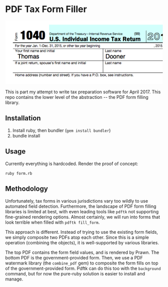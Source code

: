 PDF Tax Form Filler
==================

![Example Tax Form Image](https://raw.githubusercontent.com/tdooner/pdf-tax-form-filler/master/example.png)

This is part my attempt to write tax preparation software for April 2017. This
repo contains the lower level of the abstraction -- the PDF form filling
library.

Installation
---------------
1. Install ruby, then bundler (`gem install bundler`)
2. bundle install

Usage
---------------
Currently everything is hardcoded. Render the proof of concept:

```
ruby form.rb
```

Methodology
---------------
Unfortunately, tax forms in various jurisdictions vary too wildly to use
automated field detection. Furthermore, the landscape of PDF form filling
libraries is limited at best, with even leading tools like `pdftk` not
supporting fine-grained rendering options. Almost certainly, we will run into
forms that look terrible when filled with `pdftk fill_form`.

This approach is different. Instead of trying to use the existing form fields,
we simply composite two PDFs atop each other. Since this is a simple operation
(combining the objects), it is well-supported by various libraries.

The top PDF contains the form field values, and is rendered by Prawn. The bottom
PDF is the government-provided form. Then, we use a PDF watermark library
(the `combine_pdf` gem) to composite the form fills on top of the
government-provided form. Pdftk can do this too with the `background` command,
but for now the pure-ruby solution is easier to install and manage.
